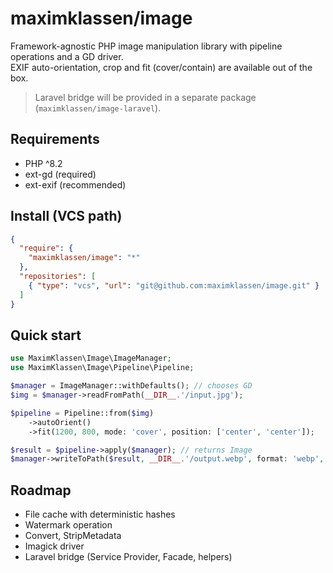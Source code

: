 
# maximklassen/image

Framework-agnostic PHP image manipulation library with pipeline operations and a GD driver.  
EXIF auto-orientation, crop and fit (cover/contain) are available out of the box.

> Laravel bridge will be provided in a separate package (`maximklassen/image-laravel`).

## Requirements
- PHP ^8.2
- ext-gd (required)
- ext-exif (recommended)

## Install (VCS path)
```json
{
  "require": {
    "maximklassen/image": "*"
  },
  "repositories": [
    { "type": "vcs", "url": "git@github.com:maximklassen/image.git" }
  ]
}
```

## Quick start
```php
use MaximKlassen\Image\ImageManager;
use MaximKlassen\Image\Pipeline\Pipeline;

$manager = ImageManager::withDefaults(); // chooses GD
$img = $manager->readFromPath(__DIR__.'/input.jpg');

$pipeline = Pipeline::from($img)
    ->autoOrient()
    ->fit(1200, 800, mode: 'cover', position: ['center', 'center']);

$result = $pipeline->apply($manager); // returns Image
$manager->writeToPath($result, __DIR__.'/output.webp', format: 'webp', options: ['quality' => 82]);
```

## Roadmap
- File cache with deterministic hashes
- Watermark operation
- Convert, StripMetadata
- Imagick driver
- Laravel bridge (Service Provider, Facade, helpers)
```

